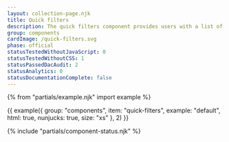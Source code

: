 ```yaml
---
layout: collection-page.njk
title: Quick filters
description: The quick filters component provides users with a list of links which act as a quick filter to content.
group: components
cardImage: /quick-filters.svg
phase: official
statusTestedWithoutJavaScript: 0
statusTestedWithoutCSS: 1
statusPassedDacAudit: 2
statusAnalytics: 0
statusDocumentationComplete: false
---
```


{% from "partials/example.njk" import example %}

{{ example({ group: "components", item: "quick-filters", example: "default", html: true, nunjucks: true, size: "xs" }, 2) }}

{% include "partials/component-status.njk" %}
